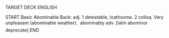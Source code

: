 TARGET DECK
ENGLISH

START
Basic
Abominable
Back: adj. 1 detestable, loathsome. 2 colloq. Very unpleasant (abominable weather).  abominably adv. [latin abominor deprecate]
END
